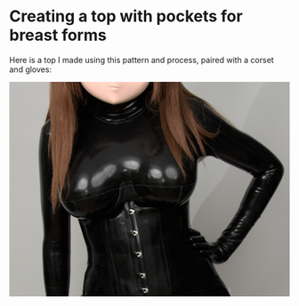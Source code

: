 # Creating a top with pockets for breast forms

Here is a top I made using this pattern and process, paired with a corset and gloves:

![img](imgs/DSC_0880.jpg?raw=true)
